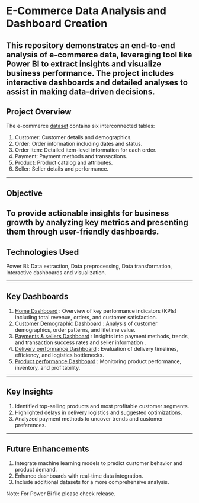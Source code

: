 # E-Commerce Data Analysis and Dashboard Creation

This repository demonstrates an end-to-end analysis of e-commerce data, leveraging tool like Power BI to extract insights and visualize business performance. The project includes interactive dashboards and detailed analyses to assist in making data-driven decisions.
---

## Project Overview

The e-commerce <a href='https://github.com/shrikantpante/Ecommerce-Data-Analysis/blob/main/E-commerce%20orders.zip'>dataset</a> contains six interconnected tables:
1. Customer: Customer details and demographics.
2. Order: Order information including dates and status.
3. Order Item: Detailed item-level information for each order.
4. Payment: Payment methods and transactions.
5. Product: Product catalog and attributes.
6. Seller: Seller details and performance.
---

## Objective

To provide actionable insights for business growth by analyzing key metrics and presenting them through user-friendly dashboards.
--- 

## Technologies Used
Power BI: Data extraction, Data preprocessing, Data transformation, Interactive dashboards and visualization.

---

## Key Dashboards

1. <a href='https://github.com/shrikantpante/Ecommerce-Data-Analysis/blob/main/Screenshot%202025-01-06%20194527.png'>Home Dashboard</a> : Overview of key performance indicators (KPIs) including total revenue, orders, and customer satisfaction.
2. <a href='https://github.com/shrikantpante/Ecommerce-Data-Analysis/blob/main/Screenshot%202025-01-06%20194717.png'>Customer Demographic Dashboard</a> : Analysis of customer demographics, order patterns, and lifetime value.
3. <a href='https://github.com/shrikantpante/Ecommerce-Data-Analysis/blob/main/Screenshot%202025-01-06%20194921.png'>Payments & sellers Dashboard</a> : Insights into payment methods, trends, and transaction success rates and seller  information .
4. <a href='https://github.com/shrikantpante/Ecommerce-Data-Analysis/blob/main/Screenshot%202025-01-06%20194825.png'>Delivery performance Dashboard</a> : Evaluation of delivery timelines, efficiency, and logistics bottlenecks.
5. <a href='https://github.com/shrikantpante/Ecommerce-Data-Analysis/blob/main/Screenshot%202025-01-06%20194752.png'>Product performance Dashboard</a> : Monitoring product performance, inventory, and profitability.

---

## Key Insights
1. Identified top-selling products and most profitable customer segments.
2. Highlighted delays in delivery logistics and suggested optimizations.
3. Analyzed payment methods to uncover trends and customer preferences.

---

## Future Enhancements
1. Integrate machine learning models to predict customer behavior and product demand.
2. Enhance dashboards with real-time data integration.
3. Include additional datasets for a more comprehensive analysis.

Note: For Power Bi file please  check release.

